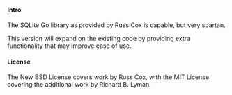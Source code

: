 #### Intro ####

The SQLite Go library as provided by Russ Cox is capable, but very spartan.

This version will expand on the existing code by providing extra functionality that may improve ease of use.

#### License ####

The New BSD License covers work by Russ Cox, with the MIT License covering the additional work by Richard B. Lyman.
